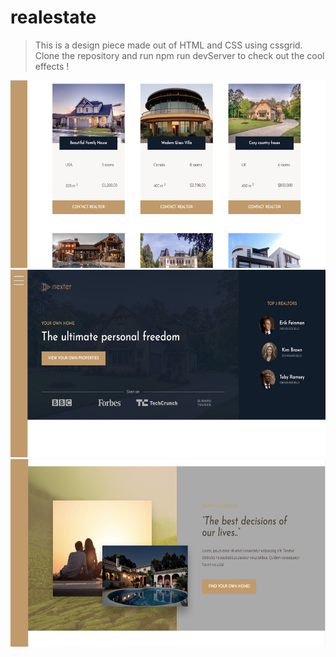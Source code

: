 # realestate

> This is a design piece made out of HTML and CSS using cssgrid. Clone the repository and run npm run devServer to check out the cool effects !

<img src = 'img/nextor1.jpg' height = '300'>
<img src = 'img/nextor2.jpg' height = '300'>
<img src = 'img/nextor3.jpg' height = '300'>
